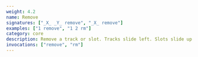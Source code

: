 ```yaml
---
weight: 4.2
name: Remove
signatures: ["_X_ _Y_ remove", "_X_ remove"]
examples: ["1 remove", "1 2 rm"]
category: core
description: Remove a track or slot. Tracks slide left. Slots slide up.
invocations: ["remove", "rm"]
---
```

